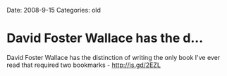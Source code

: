 Date: 2008-9-15
Categories: old

# David Foster Wallace has the d...

David Foster Wallace has the distinction of writing the only book I've ever read that required two bookmarks - http://is.gd/2EZL

